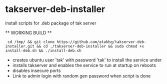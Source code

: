 # takserver-deb-installer
install scripts for .deb package of tak server

** WORKING BUILD **

``` cd /tmp/ && git clone https://github.com/atakhq/takserver-deb-installer.git && cd ./takserver-deb-installer && sudo chmod +x install-deb.sh && ./install-deb.sh```


- creates ubuntu user 'tak' with password 'tak' to install the service under
- installs takserver and enables the service to run at startup on reboots
- disables insecure ports
- Link to admin login with random gen password when script is done
